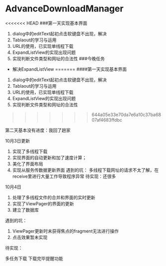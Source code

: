 # AdvanceDownloadManager
<<<<<<< HEAD
###第一天实现基本界面

1. dialog中的editText起初点击软键盘不出现，解决
2. Tablaout的学习与运用
3. URL的使用，已实现单线程下载
4.  ExpandListView的实现出现问题
5.  实现判断文件类型和网址的合法性
###今晚任务
* 解决ExpandListView
=======
####第一天实现基本界面
1. dialog中的editText起初点击软键盘不出现，解决
2. Tablaout的学习与运用
3. URL的使用，已实现单线程下载
4. ExpandListView的实现出现问题
5. 实现判断文件类型和网址的合法性
>>>>>>> 644a05e33e70da7e6a10c37ba6807af4683ffdbc

第二天基本没有进度：我回了趟家

10月3日更新
1. 实现了多线程下载
2. 实现界面的自动更新和加了速度计算；
3. 美化了界面布局
4. 实现从服务传数据更新界面
遇到的坑：
多线程下载网址的请求不太了解，在receive里进行大量工作导致程序异常
待实现：还很多

10月4日
1. 处理了多线程文件的合并和界面的实时更新
2. 实现了ViewPager的界面的更新
3. 建立了数据库

遇到的坑：

1. ViewPager更新时未获得焦点的fragment无法进行操作
2. 点击效果暂未实现

待实现：

多任务下载
下载完毕提醒功能
